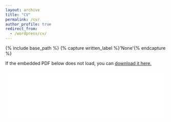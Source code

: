 ```yaml
---
layout: archive
title: "CV"
permalink: /cv/
author_profile: true
redirect_from:
  - /wordpress/cv/
---
```



{% include base_path %}
{% capture written_label %}'None'{% endcapture %}

If the embedded PDF below does not load, you can <u><a href="https://drive.google.com/file/d/1vpB6o4ZULiy-1xmzgmsrabXBYCSBG1_l/view?usp=sharing">download it here.</a></u>
<br/>

<embed src="/files/Aquib Resume.pdf" type="application/pdf" width="100%" />
